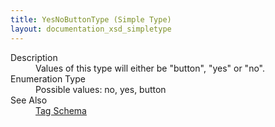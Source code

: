 ```yaml
---
title: YesNoButtonType (Simple Type)
layout: documentation_xsd_simpletype
---
```

<dl>
  <dt>Description</dt>
  <dd>Values of this type will either be "button", "yes" or "no".</dd>
  <dt>Enumeration Type</dt>
  <dd>Possible values: no, yes, button</dd>
  <dt>See Also</dt>
  <dd>
    <a href="../tag">Tag Schema</a>
  </dd>
</dl>
